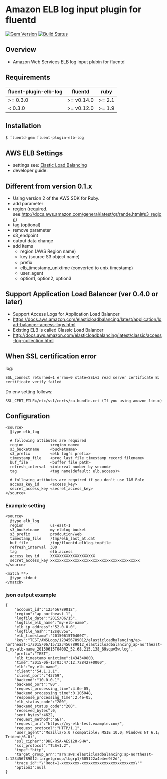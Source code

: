 # Amazon ELB log input plugin for fluentd

[![Gem Version](https://badge.fury.io/rb/fluent-plugin-elb-log.svg)](https://badge.fury.io/rb/fluent-plugin-elb-log)
[![Build Status](https://travis-ci.org/shinsaka/fluent-plugin-elb-log.svg?branch=master)](https://travis-ci.org/shinsaka/fluent-plugin-elb-log)

## Overview
- Amazon Web Services ELB log input plubin for fluentd

## Requirements

| fluent-plugin-elb-log | fluentd    | ruby   |
|-----------------------|------------|--------|
| >= 0.3.0              | >= v0.14.0 | >= 2.1 |
| < 0.3.0               | >= v0.12.0 | >= 1.9 |

## Installation

    $ fluentd-gem fluent-plugin-elb-log

## AWS ELB Settings
- settings see: [Elastic Load Balancing](http://docs.aws.amazon.com/ElasticLoadBalancing/latest/DeveloperGuide/enable-access-logs.html)
- developer guide: [](http://docs.aws.amazon.com/ElasticLoadBalancing/latest/DeveloperGuide/access-log-collection.html)

## Different from version 0.1.x
- Using version 2 of the AWS SDK for Ruby.
- add parameter
 - region (required. see:http://docs.aws.amazon.com/general/latest/gr/rande.html#s3_region)
 - tag (optional)
- remove parameter
 - s3_endpoint
- output data change
 - add items
     - region (AWS Region name)
     - key (source S3 object name)
     - prefix
     - elb_timestamp_unixtime (converted to unix timestamp)
     - user_agent
     - option1, option2, option3

## Support Application Load Balancer (ver 0.4.0 or later)
- Support Access Logs for Application Load Balancer
 - https://docs.aws.amazon.com/elasticloadbalancing/latest/application/load-balancer-access-logs.html
- Existing ELB is called Classic Load Balancer
 - http://docs.aws.amazon.com/elasticloadbalancing/latest/classic/access-log-collection.html

## When SSL certification error
log:
```
SSL_connect returned=1 errno=0 state=SSLv3 read server certificate B: certificate verify failed
```
Do env setting follows:
```
SSL_CERT_FILE=/etc/ssl/certs/ca-bundle.crt (If you using amazon linux)
```

## Configuration

```config
<source>
  @type elb_log

  # following attibutes are required
  region            <region name>
  s3_bucketname     <bucketname>
  s3_prefix         <elb log's prefix>
  timestamp_file    <proc last file timestamp record filename>
  buf_file          <buffer file path>
  refresh_interval  <interval number by second>
  tag               <tag name(default: elb.access)>

  # following attibutes are required if you don't use IAM Role
  access_key_id     <access_key>
  secret_access_key <secret_access_key>
</source>
```

### Example setting
```config
<source>
  @type elb_log
  region            us-east-1
  s3_bucketname     my-elblog-bucket
  s3_prefix         prodcution/web
  timestamp_file    /tmp/elb_last_at.dat
  buf_file          /tmp/fluentd-elblog.tmpfile
  refresh_interval  300
  tag               elb.access
  access_key_id     XXXXXXXXXXXXXXXXXXXX
  secret_access_key xxxxxxxxxxxxxxxxxxxxxxxxxxxxxxxxxxxxxxxx
</source>

<match **>
  @type stdout
</match>
```

### json output example
```
{
    "account_id":"123456789012",
    "region":"ap-northeast-1",
    "logfile_date":"2015/06/15",
    "logfile_elb_name":"my-elb-name",
    "elb_ip_address":"52.0.0.0",
    "logfile_hash":"12squv5w",
    "elb_timestamp":"20150615T0400Z",
    "key":"TEST/AWSLogs/123456789012/elasticloadbalancing/ap-northeast-1/2015/06/15/123456789012_elasticloadbalancing_ap-northeast-1_my-elb-name_20150615T0400Z_52.68.215.138_69squv5w.log",
    "prefix":"TEST",
    "elb_timestamp_unixtime":1434340800,
    "time":"2015-06-15T03:47:12.728427+0000",
    "elb":"my-elb-name",
    "client":"54.1.1.1",
    "client_port":"43759",
    "backend":"10.0.0.1",
    "backend_port":"80",
    "request_processing_time":4.0e-05,
    "backend_processing_time":0.105048,
    "response_processing_time":2.4e-05,
    "elb_status_code":"200",
    "backend_status_code":"200",
    "received_bytes":0,
    "sent_bytes":4622,
    "request_method":"GET",
    "request_uri":"https://my-elb-test.example.com/",
    "request_protocol":"HTTP/1.1",
    "user_agent":"Mozilla/5.0 (compatible; MSIE 10.0; Windows NT 6.1; Trident/6.0)",
    "ssl_cipher":"DHE-RSA-AES128-SHA",
    "ssl_protocol":"TLSv1.2",
    "type":"http",
    "target_group_arn":"arn:aws:elasticloadbalancing:ap-northeast-1:123456789012:targetgroup/lbgrp1/605122a4e4ee9f2d",
    "trace_id":"\"Root=1-xxxxxxxx-xxxxxxxxxxxxxxxxxxxxxxxx\""
    "option3":null
}
```

